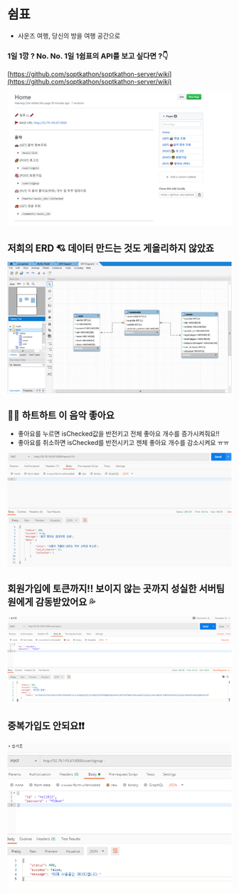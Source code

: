 # 쉼표

- 사운즈 여행, 당신의 방을 여행 공간으로

### 1일 1깡 ? No. No. 1일 1쉼표의 API를 보고 싶다면 ?👇

[https://github.com/soptkathon/soptkathon-server/wiki](https://github.com/soptkathon/soptkathon-server/wiki)

![미리보기](./public/img/api.png)

## 저희의 ERD 💘 데이터 만드는 것도 게을리하지 않았죠

![ERD](./public/img/erd2.png)

## 💖💖 하트하트 이 음악 좋아요

- 좋아요를 누르면 isChecked값을 반전키고 전체 좋아요 개수를 증가시켜줘요!!
- 좋아요를 취소하면 isChecked를 반전시키고 젠체 좋아요 개수를 감소시켜요 ㅠㅠ

![/hearts](./public/img/hearts.gif)

## 회원가입에 토큰까지!! 보이지 않는 곳까지 성실한 서버팀원에게 감동받았어요 💦

![token](./public/img/token.png)

## 중복가입도 안되요❗❗

![중복가입불가](./public/img/signup.png)
